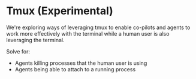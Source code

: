 # Tmux (Experimental)

We're exploring ways of leveraging tmux to enable co-pilots and agents to work more effectively 
with the terminal while a human user is also leveraging the terminal. 

Solve for:
- Agents killing processes that the human user is using
- Agents being able to attach to a running process